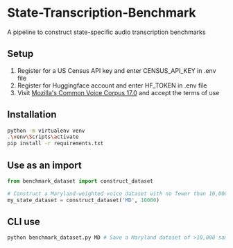 # State-Transcription-Benchmark
A pipeline to construct state-specific audio transcription benchmarks


## Setup
1. Register for a US Census API key and enter CENSUS_API_KEY in .env file
2. Register for Huggingface account and enter HF_TOKEN in .env file
3. Visit [Mozilla's Common Voice Corpus 17.0](https://huggingface.co/datasets/mozilla-foundation/common_voice_17_0) and accept the terms of use

## Installation

```bash
python -m virtualenv venv
.\venv\Scripts\activate
pip install -r requirements.txt
```

## Use as an import
```python
from benchmark_dataset import construct_dataset

# Construct a Maryland-weighted voice dataset with no fewer than 10,000 samples
my_state_dataset = construct_dataset('MD', 10000)
```

## CLI use
```bash
python benchmark_dataset.py MD # Save a Maryland dataset of >10,000 samples as ./MD_voice_dataset
```
